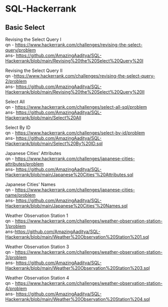 # SQL-Hackerrank

## Basic Select

Revising the Select Query I<br>
qn - https://www.hackerrank.com/challenges/revising-the-select-query/problem<br>
ans- https://github.com/AmazingAaditya/SQL-Hackerrank/blob/main/Revising%20the%20Select%20Query%20I<br>

Revising the Select Query II<br>
qn -https://www.hackerrank.com/challenges/revising-the-select-query-2/problem<br>
ans- https://github.com/AmazingAaditya/SQL-Hackerrank/blob/main/Revising%20the%20Select%20Query%20II<br>

Select All<br>
qn - https://www.hackerrank.com/challenges/select-all-sql/problem<br>
ans- https://github.com/AmazingAaditya/SQL-Hackerrank/blob/main/Select%20All<br>

Select By ID<br>
qn - https://www.hackerrank.com/challenges/select-by-id/problem<br>
ans- https://github.com/AmazingAaditya/SQL-Hackerrank/blob/main/Select%20By%20ID.sql<br>

Japanese Cities' Attributes<br>
qn - https://www.hackerrank.com/challenges/japanese-cities-attributes/problem<br>
ans- https://github.com/AmazingAaditya/SQL-Hackerrank/blob/main/Japanese%20Cities'%20Attributes.sql<br>

Japanese Cities' Names<br>
qn - https://www.hackerrank.com/challenges/japanese-cities-name/problem<br>
ans- https://github.com/AmazingAaditya/SQL-Hackerrank/blob/main/Japanese%20Cities'%20Names.sql<br>

Weather Observation Station 1<br>
qn - https://www.hackerrank.com/challenges/weather-observation-station-1/problem<br>
ans-https://github.com/AmazingAaditya/SQL-Hackerrank/blob/main/Weather%20Observation%20Station%201.sql<br>

Weather Observation Station 3<br>
qn - https://www.hackerrank.com/challenges/weather-observation-station-3/problem<br>
ans- https://github.com/AmazingAaditya/SQL-Hackerrank/blob/main/Weather%20Observation%20Station%203.sql<br>

Weather Observation Station 4<br>
qn - https://www.hackerrank.com/challenges/weather-observation-station-4/problem<br>
ans- https://github.com/AmazingAaditya/SQL-Hackerrank/blob/main/Weather%20Observation%20Station%204.sql<br>
